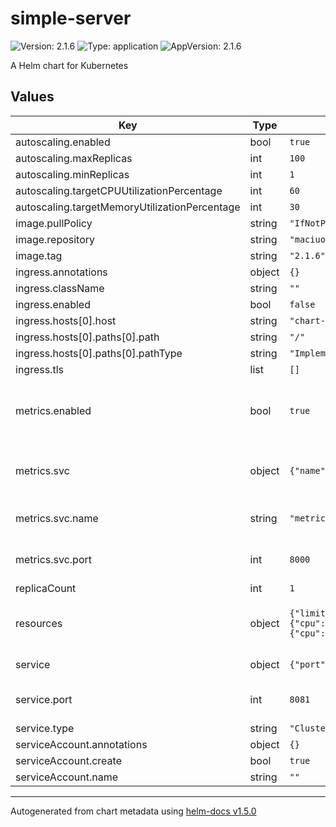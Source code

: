 # simple-server

![Version: 2.1.6](https://img.shields.io/badge/Version-2.1.6-informational?style=flat-square) ![Type: application](https://img.shields.io/badge/Type-application-informational?style=flat-square) ![AppVersion: 2.1.6](https://img.shields.io/badge/AppVersion-2.1.6-informational?style=flat-square)

A Helm chart for Kubernetes

## Values

| Key | Type | Default | Description |
|-----|------|---------|-------------|
| autoscaling.enabled | bool | `true` |  |
| autoscaling.maxReplicas | int | `100` |  |
| autoscaling.minReplicas | int | `1` |  |
| autoscaling.targetCPUUtilizationPercentage | int | `60` |  |
| autoscaling.targetMemoryUtilizationPercentage | int | `30` |  |
| image.pullPolicy | string | `"IfNotPresent"` |  |
| image.repository | string | `"maciuozz/kc7-sre-practica-final"` |  |
| image.tag | string | `"2.1.6"` |  |
| ingress.annotations | object | `{}` |  |
| ingress.className | string | `""` |  |
| ingress.enabled | bool | `false` |  |
| ingress.hosts[0].host | string | `"chart-example.local"` |  |
| ingress.hosts[0].paths[0].path | string | `"/"` |  |
| ingress.hosts[0].paths[0].pathType | string | `"ImplementationSpecific"` |  |
| ingress.tls | list | `[]` |  |
| metrics.enabled | bool | `true` | Indicates whether this app will expose metrics |
| metrics.svc | object | `{"name":"metrics","port":8000}` | Service configuration used for metrics |
| metrics.svc.name | string | `"metrics"` | Service port name used for metrics |
| metrics.svc.port | int | `8000` | Service port number used for metrics |
| replicaCount | int | `1` |  |
| resources | object | `{"limits":{"cpu":"200m","memory":"256Mi"},"requests":{"cpu":"100m","memory":"128Mi"}}` | Resources configuration for the deployment |
| service | object | `{"port":8081,"type":"ClusterIP"}` | Service configuration |
| service.port | int | `8081` | Service number for the webapp |
| service.type | string | `"ClusterIP"` | Service Type |
| serviceAccount.annotations | object | `{}` |  |
| serviceAccount.create | bool | `true` |  |
| serviceAccount.name | string | `""` |  |

----------------------------------------------
Autogenerated from chart metadata using [helm-docs v1.5.0](https://github.com/norwoodj/helm-docs/releases/v1.5.0)
